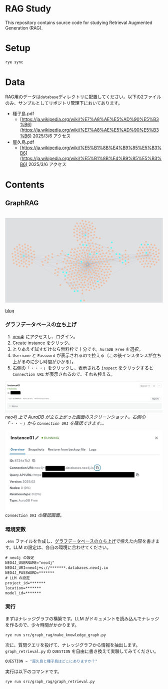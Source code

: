 # RAG Study

This repository contains source code for studying Retrieval Augmented Generation (RAG).

# Setup
```bash
rye sync
```

# Data
RAG用のデータは`database`ディレクトリに配置してください。以下の2ファイルのみ、サンプルとしてリポジトリ管理下においてあります。

- 種子島.pdf
    - [https://ja.wikipedia.org/wiki/%E7%A8%AE%E5%AD%90%E5%B3%B6](https://ja.wikipedia.org/wiki/%E7%A8%AE%E5%AD%90%E5%B3%B6) 2025/3/6 アクセス
- 屋久島.pdf
    - [https://ja.wikipedia.org/wiki/%E5%B1%8B%E4%B9%85%E5%B3%B6](https://ja.wikipedia.org/wiki/%E5%B1%8B%E4%B9%85%E5%B3%B6) 2025/3/6 アクセス


# Contents
## GraphRAG
<div align="center">
  <br>
  <img src="assets/graph.png" alt="Gaussian-distribution">
</div>

[blog](https://zenn.dev/zenkigen_tech/articles/0a25b2eaefb304)

### グラフデータベースの立ち上げ

1. [neo4j](https://neo4j.com/) にアクセスし、ログイン。
2. Create instance をクリック。
3. とりあえず試すだけなら無料枠で十分です。`AuraDB Free` を選択。
4. `Username` と `Password` が表示されるので控える（この後インスタンスが立ち上がるのに少し時間がかかる）。
5. 右側の「・・・」をクリックし、表示される `inspect` をクリックすると `Connection URI` が表示されるので、それも控える。

![auraDB](assets/auraDB.png)
*neo4j 上で AuraDB が立ち上がった画面のスクリーンショット。右側の「・・・」から `Connection URI` を確認できます。。*


![neo4j_check_url](assets/neo4j_check_url.png)
*`Connection URI` の確認画面。*

### 環境変数

`.env` ファイルを作成し、[グラフデータベースの立ち上げ](#%E3%82%B0%E3%83%A9%E3%83%95%E3%83%87%E3%83%BC%E3%82%BF%E3%83%99%E3%83%BC%E3%82%B9%E3%81%AE%E7%AB%8B%E3%81%A1%E4%B8%8A%E3%81%92)で控えた内容を書きます。LLM の設定は、各自の環境に合わせてください。

```txt:.env
# neo4j の設定
NEO4J_USERNAME="neo4j"
NEO4J_URI=neo4j+s://*******.databases.neo4j.io
NEO4J_PASSWORD=*******
# LLM の設定
project_id=*******
location=*******
model_id=*******
```

### 実行
まずはナレッジグラフの構築です。LLM がドキュメントを読み込んでナレッジを作るので、少々時間がかかります。

```bash
rye run src/graph_rag/make_knowledge_graph.py
```

次に、質問クエリを投げて、ナレッジグラフから情報を抽出します。
`graph_retrieval.py` の `QUESTION` を自由に書き換えて実験してみてください。

```python
QUESTION = "屋久島と種子島はどこにありますか？"
```

実行は以下のコマンドです。

```bash
rye run src/graph_rag/graph_retrieval.py
```